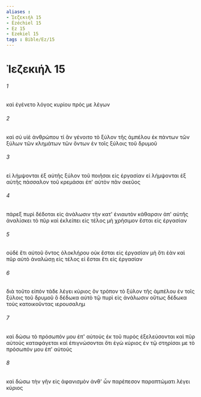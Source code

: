 ```yaml
---
aliases : 
- Ἰεζεκιήλ 15
- Ézéchiel 15
- Ez 15
- Ezekiel 15
tags : Bible/Ez/15
---
```


# Ἰεζεκιήλ 15

###### 1
καὶ ἐγένετο λόγος κυρίου πρός με λέγων
###### 2
καὶ σύ υἱὲ ἀνθρώπου τί ἂν γένοιτο τὸ ξύλον τῆς ἀμπέλου ἐκ πάντων τῶν ξύλων τῶν κλημάτων τῶν ὄντων ἐν τοῖς ξύλοις τοῦ δρυμοῦ
###### 3
εἰ λήμψονται ἐξ αὐτῆς ξύλον τοῦ ποιῆσαι εἰς ἐργασίαν εἰ λήμψονται ἐξ αὐτῆς πάσσαλον τοῦ κρεμάσαι ἐπ' αὐτὸν πᾶν σκεῦος
###### 4
πάρεξ πυρὶ δέδοται εἰς ἀνάλωσιν τὴν κατ' ἐνιαυτὸν κάθαρσιν ἀπ' αὐτῆς ἀναλίσκει τὸ πῦρ καὶ ἐκλείπει εἰς τέλος μὴ χρήσιμον ἔσται εἰς ἐργασίαν
###### 5
οὐδὲ ἔτι αὐτοῦ ὄντος ὁλοκλήρου οὐκ ἔσται εἰς ἐργασίαν μὴ ὅτι ἐὰν καὶ πῦρ αὐτὸ ἀναλώσῃ εἰς τέλος εἰ ἔσται ἔτι εἰς ἐργασίαν
###### 6
διὰ τοῦτο εἰπόν τάδε λέγει κύριος ὃν τρόπον τὸ ξύλον τῆς ἀμπέλου ἐν τοῖς ξύλοις τοῦ δρυμοῦ ὃ δέδωκα αὐτὸ τῷ πυρὶ εἰς ἀνάλωσιν οὕτως δέδωκα τοὺς κατοικοῦντας ιερουσαλημ
###### 7
καὶ δώσω τὸ πρόσωπόν μου ἐπ' αὐτούς ἐκ τοῦ πυρὸς ἐξελεύσονται καὶ πῦρ αὐτοὺς καταφάγεται καὶ ἐπιγνώσονται ὅτι ἐγὼ κύριος ἐν τῷ στηρίσαι με τὸ πρόσωπόν μου ἐπ' αὐτούς
###### 8
καὶ δώσω τὴν γῆν εἰς ἀφανισμὸν ἀνθ' ὧν παρέπεσον παραπτώματι λέγει κύριος
